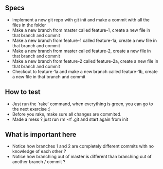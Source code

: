 ## Specs
- Implement a new git repo with git init and make a commit with all the files in the folder
- Make a new branch from master called feature-1, create a new file in that branch and commit 
- Make a new branch from feature-1 called feature-1a, create a new file in that branch and commit
- Make a new branch from master called feature-2, create a new file in that branch and commit 
- Make a new branch from feature-2 called feature-2a, create a new file in that branch and commit
- Checkout to feature-1a and make a new branch called feature-1b, create a new file in that branch and commit

## How to test
- Just run the 'rake' command, when everything is green, you can go to the next exercise :)
- Before you rake, make sure all changes are commited. 
- Made a mess ? just run rm -rf .git and start again from init 

## What is important here 
- Notice how branches 1 and 2 are completely different commits with no knowledge of each other ? 
- Notice how branching out of master is different than branching out of another branch / commit ? 